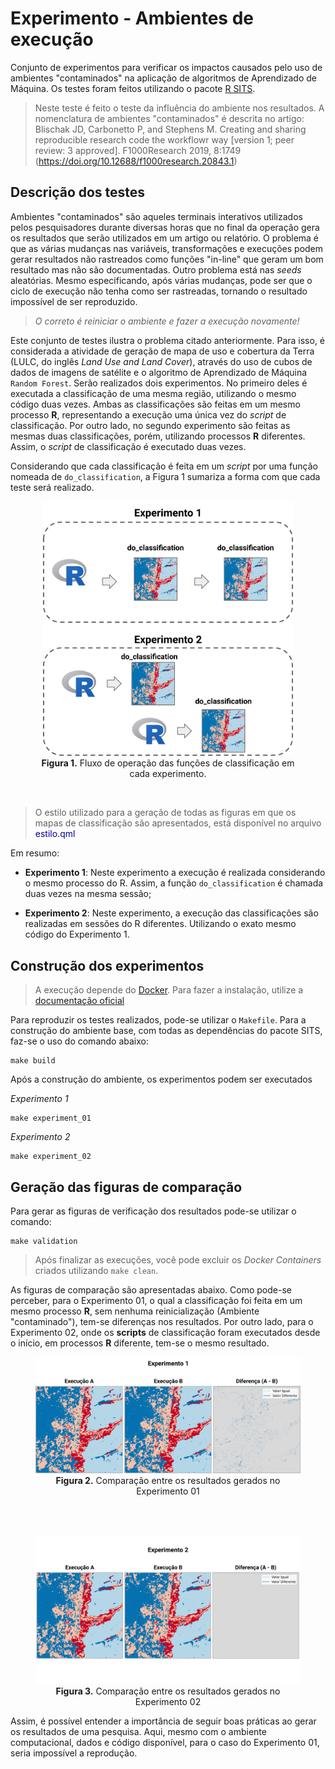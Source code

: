 # Experimento - Ambientes de execução

Conjunto de experimentos para verificar os impactos causados pelo uso de ambientes "contaminados" na aplicação de algoritmos de Aprendizado de Máquina. Os testes foram feitos utilizando o pacote [R SITS](https://github.com/e-sensing/sits).

> Neste teste é feito o teste da influência do ambiente nos resultados. A nomenclatura de ambientes "contaminados" é descrita no artigo:
> Blischak JD, Carbonetto P, and Stephens M. Creating and sharing reproducible research code the workflowr way [version 1; peer review: 3 approved]. F1000Research 2019, 8:1749 (https://doi.org/10.12688/f1000research.20843.1)

## Descrição dos testes

Ambientes "contaminados" são aqueles terminais interativos utilizados pelos pesquisadores durante diversas horas que no final da operação gera os resultados que serão utilizados em um artigo ou relatório. O problema é que as várias mudanças nas variáveis, transformações e execuções podem gerar resultados não rastreados como funções "in-line" que geram um bom resultado mas não são documentadas. Outro problema está nas *seeds* aleatórias. Mesmo especificando, após várias mudanças, pode ser que o ciclo de execução não tenha como ser rastreadas, tornando o resultado impossível de ser reproduzido.

> *O correto é reiniciar o ambiente e fazer a execução novamente!*

Este conjunto de testes ilustra o problema citado anteriormente. Para isso, é considerada a atividade de geração de mapa de uso e cobertura da Terra (LULC, do inglês *Land Use and Land Cover*), através do uso de cubos de dados de imagens de satélite e o algoritmo de Aprendizado de Máquina `Random Forest`. Serão realizados dois experimentos. No primeiro deles é executada a classificação de uma mesma região, utilizando o mesmo código duas vezes. Ambas as classificações são feitas em um mesmo processo **R**, representando a execução uma única vez do *script* de classificação. Por outro lado, no segundo experimento são feitas as mesmas duas classificações, porém, utilizando processos **R** diferentes. Assim, o *script* de classificação é executado duas vezes.

Considerando que cada classificação é feita em um *script* por uma função nomeada de `do_classification`, a Figura 1 sumariza a forma com que cada teste será realizado.

<div align="center">
    <figure>
        <img src=".github/methodology_overview.png" width=400px><br>
        <figcaption><b>Figura 1.</b> Fluxo de operação das funções de classificação em cada experimento. </figcaption>
    </figure>
</div>

<br>

> O estilo utilizado para a geração de todas as figuras em que os mapas de classificação são apresentados, está disponível no arquivo <font color="#000099">estilo.qml</font>

Em resumo:

- **Experimento 1**: Neste experimento a execução é realizada considerando o mesmo processo do R. Assim, a função `do_classification` é chamada duas vezes na mesma sessão;

- **Experimento 2**: Neste experimento, a execução das classificações são realizadas em sessões do R diferentes. Utilizando o exato mesmo código do Experimento 1.

## Construção dos experimentos

> A execução depende do [Docker](https://www.docker.com/). Para fazer a instalação, utilize a [documentação oficial](https://docs.docker.com/engine/install/)

Para reproduzir os testes realizados, pode-se utilizar o `Makefile`. Para a construção do ambiente base, com todas as dependências do pacote SITS, faz-se o uso do comando abaixo:

```shell
make build
```

Após a construção do ambiente, os experimentos podem ser executados

*Experimento 1*
```shell
make experiment_01
```

*Experimento 2*
```shell
make experiment_02
```

## Geração das figuras de comparação

Para gerar as figuras de verificação dos resultados pode-se utilizar o comando:

```shell
make validation
```

> Após finalizar as execuções, você pode excluir os *Docker Containers* criados utilizando `make clean`.

As figuras de comparação são apresentadas abaixo. Como pode-se perceber, para o Experimento 01, o qual a classificação foi feita em um mesmo processo **R**, sem nenhuma reinicialização (Ambiente "contaminado"), tem-se diferenças nos resultados. Por outro lado, para o Experimento 02, onde os **scripts** de classificação foram executados desde o início, em processos **R** diferente, tem-se o mesmo resultado.

<div align="center">
    <figure>
        <img src=".github/experiment_01_diff.png" width=600px><br>
        <figcaption><b>Figura 2.</b> Comparação entre os resultados gerados no Experimento 01</figcaption>
    </figure>
</div>

<br><br>

<div align="center">
    <figure>
        <img src=".github/experiment_02_diff.png" width=600px>
        <figcaption><b>Figura 3.</b> Comparação entre os resultados gerados no Experimento 02</figcaption>
    </figure>
</div>

Assim, é possível entender a importância de seguir boas práticas ao gerar os resultados de uma pesquisa. Aqui, mesmo com o ambiente computacional, dados e código disponível, para o caso do Experimento 01, seria impossível a reprodução.
